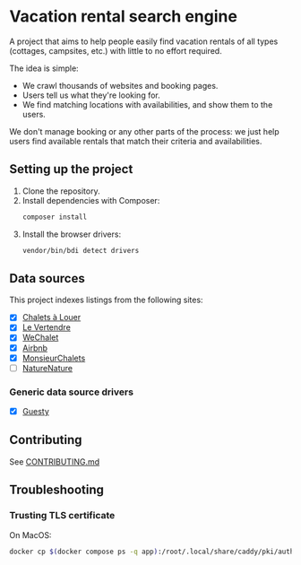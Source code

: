 # Vacation rental search engine

A project that aims to help people easily find vacation rentals of all types
(cottages, campsites, etc.) with little to no effort required.

The idea is simple: 
- We crawl thousands of websites and booking pages.
- Users tell us what they're looking for.
- We find matching locations with availabilities, and show them to the users.

We don't manage booking or any other parts of the process: we just help users
find available rentals that match their criteria and availabilities.

## Setting up the project

1. Clone the repository.
2. Install dependencies with Composer:
	```bash
	composer install
	```
3. Install the browser drivers:
	```bash
	vendor/bin/bdi detect drivers
	```

## Data sources

This project indexes listings from the following sites:

- [x] [Chalets à Louer](https://www.chaletsalouer.com/)
- [x] [Le Vertendre](https://levertendre.com)
- [x] [WeChalet](https://wechalet.com/)
- [x] [Airbnb](https://airbnb.com/)
- [x] [MonsieurChalets](https://monsieurchalets.com/)
- [ ] [NatureNature](https://www.naturenature.ca/)

### Generic data source drivers

- [x] [Guesty](http://guesty.com/)

## Contributing

See [CONTRIBUTING.md](/CONTRIBUTING.md)

## Troubleshooting

### Trusting TLS certificate

On MacOS:

```sh
docker cp $(docker compose ps -q app):/root/.local/share/caddy/pki/authorities/local/root.crt /tmp/root.crt && sudo security add-trusted-cert -d -r trustRoot -k /Library/Keychains/System.keychain /tmp/root.crt
```
